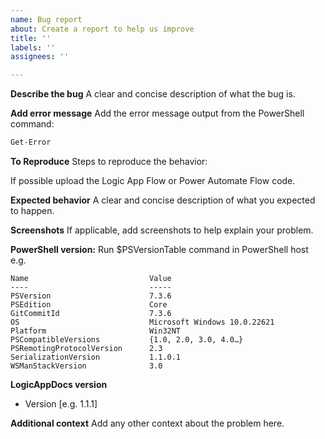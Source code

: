 ```yaml
---
name: Bug report
about: Create a report to help us improve
title: ''
labels: ''
assignees: ''

---
```


**Describe the bug**
A clear and concise description of what the bug is.

**Add error message**
Add the error message output from the PowerShell command:
```PowerShell
Get-Error
```

**To Reproduce**
Steps to reproduce the behavior:

If possible upload the Logic App Flow or Power Automate Flow code.

**Expected behavior**
A clear and concise description of what you expected to happen.

**Screenshots**
If applicable, add screenshots to help explain your problem.

**PowerShell version:**
Run $PSVersionTable command in PowerShell host
e.g.
```PowerShelll
Name                           Value
----                           -----
PSVersion                      7.3.6
PSEdition                      Core
GitCommitId                    7.3.6
OS                             Microsoft Windows 10.0.22621
Platform                       Win32NT
PSCompatibleVersions           {1.0, 2.0, 3.0, 4.0…}
PSRemotingProtocolVersion      2.3
SerializationVersion           1.1.0.1
WSManStackVersion              3.0
```
**LogicAppDocs version**
 - Version [e.g. 1.1.1]

**Additional context**
Add any other context about the problem here.
